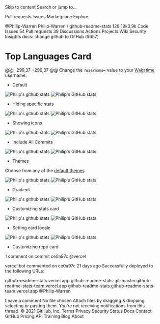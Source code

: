 Skip to content
Search or jump to…

Pull requests
Issues
Marketplace
Explore
 
@Philip-Warren 
Philip-Warren
/
github-readme-stats
128
19k3.9k
Code
Issues
54
Pull requests
39
Discussions
Actions
Projects
Wiki
Security
Insights
docs: change github to GitHub (#657)


# Top Languages Card

@@ -299,37 +299,37 @@ Change the `?username=` value to your [Wakatime](https://wakatime.com) username.

- Default

![Philip's github stats](https://github-readme-stats.vercel.app/api?username=Philip-Warren)
![Philip's GitHub stats](https://github-readme-stats.vercel.app/api?username=Philip-Warren)

- Hiding specific stats

![Philip's github stats](https://github-readme-stats.vercel.app/api?username=Philip-Warren&hide=contribs,issues)
![Philip's GitHub stats](https://github-readme-stats.vercel.app/api?username=Philip-Warren&hide=contribs,issues)

- Showing icons

![Philip's github stats](https://github-readme-stats.vercel.app/api?username=Philip-Warren&hide=issues&show_icons=true)
![Philip's GitHub stats](https://github-readme-stats.vercel.app/api?username=Philip-Warren&hide=issues&show_icons=true)

- Include All Commits

![Philip's github stats](https://github-readme-stats.vercel.app/api?username=Philip-Warren&include_all_commits=true)
![Philip's GitHub stats](https://github-readme-stats.vercel.app/api?username=Philip-Warren&include_all_commits=true)

- Themes

Choose from any of the [default themes](#themes)

![Philip's github stats](https://github-readme-stats.vercel.app/api?username=Philip-Warren&show_icons=true&theme=radical)
![Philip's GitHub stats](https://github-readme-stats.vercel.app/api?username=Philip-Warren&show_icons=true&theme=radical)

- Gradient

![Philip's github stats](https://github-readme-stats.vercel.app/api?username=Philip-Warren&bg_color=30,e96443,904e95&title_color=fff&text_color=fff)
![Philip's GitHub stats](https://github-readme-stats.vercel.app/api?username=Philip-Warren&bg_color=30,e96443,904e95&title_color=fff&text_color=fff)

- Customizing stats card

![Philip's github stats](https://github-readme-stats.vercel.app/api/?username=Philip-Warren&show_icons=true&title_color=fff&icon_color=79ff97&text_color=9f9f9f&bg_color=151515)
![Philip's GitHub stats](https://github-readme-stats.vercel.app/api/?username=Philip-Warren&show_icons=true&title_color=fff&icon_color=79ff97&text_color=9f9f9f&bg_color=151515)

- Setting card locale

![Philip's github stats](https://github-readme-stats.vercel.app/api/?username=Philip-Warren&locale=es)
![Philip's GitHub stats](https://github-readme-stats.vercel.app/api/?username=Philip-Warren&locale=es)

- Customizing repo card

1 comment on commit ce0a97c
@vercel
 
vercel bot commented on ce0a97c 21 days ago
Successfully deployed to the following URLs:

github-readme-stats.vercel.app
github-readme-stats-git-master.github-readme-stats-team.vercel.app
github-readme-stats.github-readme-stats-team.vercel.app
@Philip-Warren
 
 
Leave a comment
No file chosen
Attach files by dragging & dropping, selecting or pasting them.
 You’re not receiving notifications from this thread.
© 2021 GitHub, Inc.
Terms
Privacy
Security
Status
Docs
Contact GitHub
Pricing
API
Training
Blog
About
